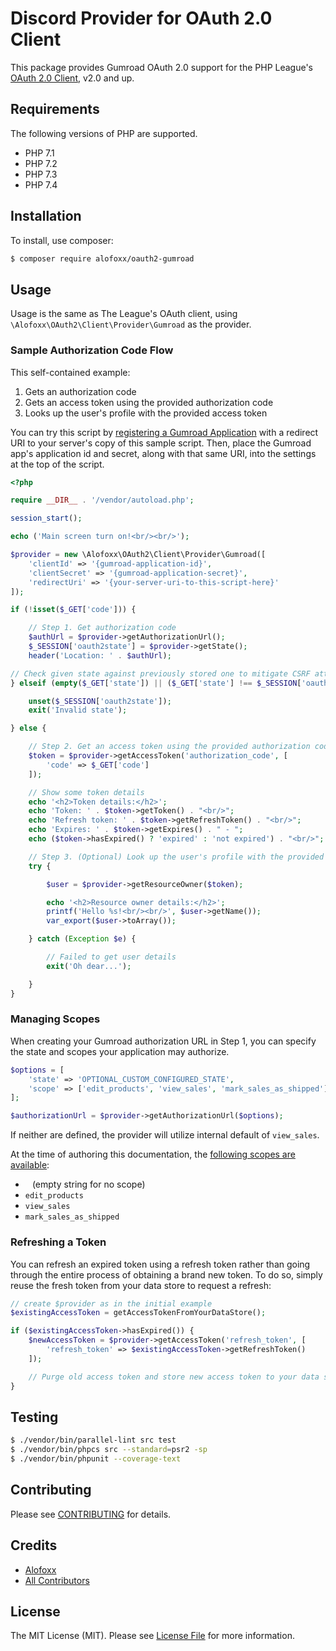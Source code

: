 # Discord Provider for OAuth 2.0 Client

This package provides Gumroad OAuth 2.0 support for the PHP League's [OAuth 2.0 Client](https://github.com/thephpleague/oauth2-client), v2.0 and up.

## Requirements

The following versions of PHP are supported.

* PHP 7.1
* PHP 7.2
* PHP 7.3
* PHP 7.4

## Installation

To install, use composer:

```bash
$ composer require alofoxx/oauth2-gumroad
```

## Usage

Usage is the same as The League's OAuth client, using `\Alofoxx\OAuth2\Client\Provider\Gumroad` as the provider.

### Sample Authorization Code Flow

This self-contained example:

1. Gets an authorization code
1. Gets an access token using the provided authorization code
1. Looks up the user's profile with the provided access token

You can try this script by [registering a Gumroad Application](https://gumroad.com/settings/advanced#application-form) with a redirect URI to your server's copy of this sample script. Then, place the Gumroad app's application id and secret, along with that same URI, into the settings at the top of the script.

```php
<?php

require __DIR__ . '/vendor/autoload.php';

session_start();

echo ('Main screen turn on!<br/><br/>');

$provider = new \Alofoxx\OAuth2\Client\Provider\Gumroad([
    'clientId' => '{gumroad-application-id}',
    'clientSecret' => '{gumroad-application-secret}',
    'redirectUri' => '{your-server-uri-to-this-script-here}'
]);

if (!isset($_GET['code'])) {

    // Step 1. Get authorization code
    $authUrl = $provider->getAuthorizationUrl();
    $_SESSION['oauth2state'] = $provider->getState();
    header('Location: ' . $authUrl);

// Check given state against previously stored one to mitigate CSRF attack
} elseif (empty($_GET['state']) || ($_GET['state'] !== $_SESSION['oauth2state'])) {

    unset($_SESSION['oauth2state']);
    exit('Invalid state');

} else {

    // Step 2. Get an access token using the provided authorization code
    $token = $provider->getAccessToken('authorization_code', [
        'code' => $_GET['code']
    ]);

    // Show some token details
    echo '<h2>Token details:</h2>';
    echo 'Token: ' . $token->getToken() . "<br/>";
    echo 'Refresh token: ' . $token->getRefreshToken() . "<br/>";
    echo 'Expires: ' . $token->getExpires() . " - ";
    echo ($token->hasExpired() ? 'expired' : 'not expired') . "<br/>";

    // Step 3. (Optional) Look up the user's profile with the provided token
    try {

        $user = $provider->getResourceOwner($token);

        echo '<h2>Resource owner details:</h2>';
        printf('Hello %s!<br/><br/>', $user->getName());
        var_export($user->toArray());

    } catch (Exception $e) {

        // Failed to get user details
        exit('Oh dear...');

    }
}
```

### Managing Scopes

When creating your Gumroad authorization URL in Step 1, you can specify the state and scopes your application may authorize.

```php
$options = [
    'state' => 'OPTIONAL_CUSTOM_CONFIGURED_STATE',
    'scope' => ['edit_products', 'view_sales', 'mark_sales_as_shipped'] // array or string
];

$authorizationUrl = $provider->getAuthorizationUrl($options);
```
If neither are defined, the provider will utilize internal default of `view_sales`.

At the time of authoring this documentation, the [following scopes are available](https://gumroad.com/api#api-scopes):

- ` `  (empty string for no scope)
- `edit_products`
- `view_sales` 
- `mark_sales_as_shipped`

### Refreshing a Token

You can refresh an expired token using a refresh token rather than going through the entire process of obtaining a brand new token. To do so, simply reuse the fresh token from your data store to request a refresh:

```php
// create $provider as in the initial example
$existingAccessToken = getAccessTokenFromYourDataStore();

if ($existingAccessToken->hasExpired()) {
    $newAccessToken = $provider->getAccessToken('refresh_token', [
        'refresh_token' => $existingAccessToken->getRefreshToken()
    ]);

    // Purge old access token and store new access token to your data store.
}
```

## Testing

``` bash
$ ./vendor/bin/parallel-lint src test
$ ./vendor/bin/phpcs src --standard=psr2 -sp
$ ./vendor/bin/phpunit --coverage-text
```

## Contributing

Please see [CONTRIBUTING](https://github.com/alofoxx/oauth2-gumroad/blob/master/CONTRIBUTING.md) for details.

## Credits

- [Alofoxx](https://github.com/alofoxx)
- [All Contributors](https://github.com/alofoxx/oauth2-gumroad/contributors)

## License

The MIT License (MIT). Please see [License File](https://github.com/alofoxx/oauth2-gumroad/blob/master/LICENSE) for more information.
